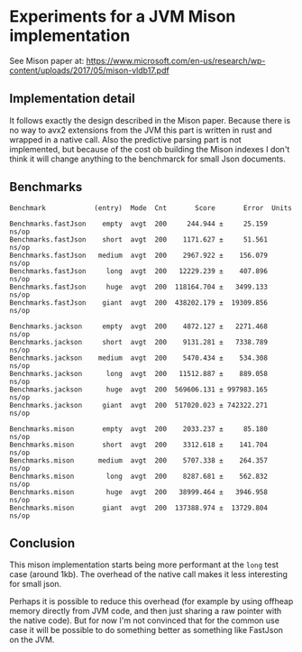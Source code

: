 # Experiments for a JVM Mison implementation

See Mison paper at: https://www.microsoft.com/en-us/research/wp-content/uploads/2017/05/mison-vldb17.pdf

## Implementation detail

It follows exactly the design described in the Mison paper. Because there is no way to avx2 extensions from the JVM this part is written in rust and wrapped in a native call. Also the predictive parsing part is not implemented, but because of the cost ob building the Mison indexes I don't think it will change anything to the benchmarck for small Json documents.

## Benchmarks

```
Benchmark            (entry)  Mode  Cnt       Score       Error  Units

Benchmarks.fastJson    empty  avgt  200     244.944 ±     25.159  ns/op
Benchmarks.fastJson    short  avgt  200    1171.627 ±     51.561  ns/op
Benchmarks.fastJson   medium  avgt  200    2967.922 ±    156.079  ns/op
Benchmarks.fastJson     long  avgt  200   12229.239 ±    407.896  ns/op
Benchmarks.fastJson     huge  avgt  200  118164.704 ±   3499.133  ns/op
Benchmarks.fastJson    giant  avgt  200  438202.179 ±  19309.856  ns/op

Benchmarks.jackson     empty  avgt  200    4872.127 ±   2271.468  ns/op
Benchmarks.jackson     short  avgt  200    9131.281 ±   7338.789  ns/op
Benchmarks.jackson    medium  avgt  200    5470.434 ±    534.308  ns/op
Benchmarks.jackson      long  avgt  200   11512.887 ±    889.058  ns/op
Benchmarks.jackson      huge  avgt  200  569606.131 ± 997983.165  ns/op
Benchmarks.jackson     giant  avgt  200  517020.023 ± 742322.271  ns/op

Benchmarks.mison       empty  avgt  200    2033.237 ±     85.180  ns/op
Benchmarks.mison       short  avgt  200    3312.618 ±    141.704  ns/op
Benchmarks.mison      medium  avgt  200    5707.338 ±    264.357  ns/op
Benchmarks.mison        long  avgt  200    8287.681 ±    562.832  ns/op
Benchmarks.mison        huge  avgt  200   38999.464 ±   3946.958  ns/op
Benchmarks.mison       giant  avgt  200  137388.974 ±  13729.804  ns/op
```

## Conclusion

This mison implementation starts being more performant at the `long` test case (around 1kb). The overhead of the native call makes it less interesting for small json.

Perhaps it is possible to reduce this overhead (for example by using offheap memory directly from JVM code, and then just sharing a raw pointer with the native code). But for now I'm not convinced that for the common use case it will be possible to do something better as something like FastJson on the JVM.
